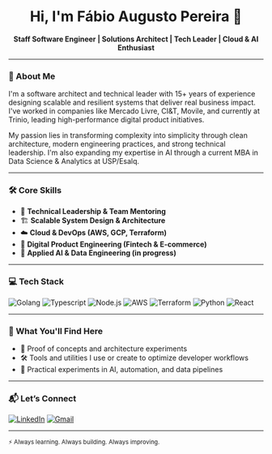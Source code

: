 <h1 align="center">Hi, I'm Fábio Augusto Pereira 👋</h1>

<p align="center">
  <strong>Staff Software Engineer | Solutions Architect | Tech Leader | Cloud & AI Enthusiast</strong>
</p>

---

### 🧠 About Me

I'm a software architect and technical leader with 15+ years of experience designing scalable and resilient systems that deliver real business impact. I've worked in companies like Mercado Livre, CI&T, Movile, and currently at Trinio, leading high-performance digital product initiatives.

My passion lies in transforming complexity into simplicity through clean architecture, modern engineering practices, and strong technical leadership. I'm also expanding my expertise in AI through a current MBA in Data Science & Analytics at USP/Esalq.

---

### 🛠️ Core Skills

- 🔭 **Technical Leadership & Team Mentoring**
- 🏗️ **Scalable System Design & Architecture**
- ☁️ **Cloud & DevOps (AWS, GCP, Terraform)**
- 🧩 **Digital Product Engineering (Fintech & E-commerce)**
- 🧠 **Applied AI & Data Engineering (in progress)**

---

### 💻 Tech Stack

![Golang](https://img.shields.io/badge/Golang-00ADD8?style=for-the-badge&logo=go&logoColor=white)
![Typescript](https://img.shields.io/badge/Typescript-3178C6?style=for-the-badge&logo=typescript&logoColor=white)
![Node.js](https://img.shields.io/badge/Node.js-339933?style=for-the-badge&logo=nodedotjs&logoColor=white)
![AWS](https://img.shields.io/badge/AWS-232F3E?style=for-the-badge&logo=amazonaws&logoColor=white)
![Terraform](https://img.shields.io/badge/Terraform-623CE4?style=for-the-badge&logo=terraform&logoColor=white)
![Python](https://img.shields.io/badge/Python-3670A0?style=for-the-badge&logo=python&logoColor=white)
![React](https://img.shields.io/badge/React-20232A?style=for-the-badge&logo=react&logoColor=61DAFB)

---

### 🚀 What You'll Find Here

- 📂 Proof of concepts and architecture experiments  
- 🛠️ Tools and utilities I use or create to optimize developer workflows  
- 🤖 Practical experiments in AI, automation, and data pipelines

---

### 📬 Let’s Connect

[![LinkedIn](https://img.shields.io/badge/-LinkedIn-0A66C2?style=for-the-badge&logo=linkedin&logoColor=white)](https://www.linkedin.com/in/fabio-augusto-pereira)
[![Gmail](https://img.shields.io/badge/Email-fapereira1@gmail.com-D14836?style=for-the-badge&logo=gmail&logoColor=white)](mailto:fapereira1@gmail.com)

---

<sup>⚡ Always learning. Always building. Always improving.</sup>
